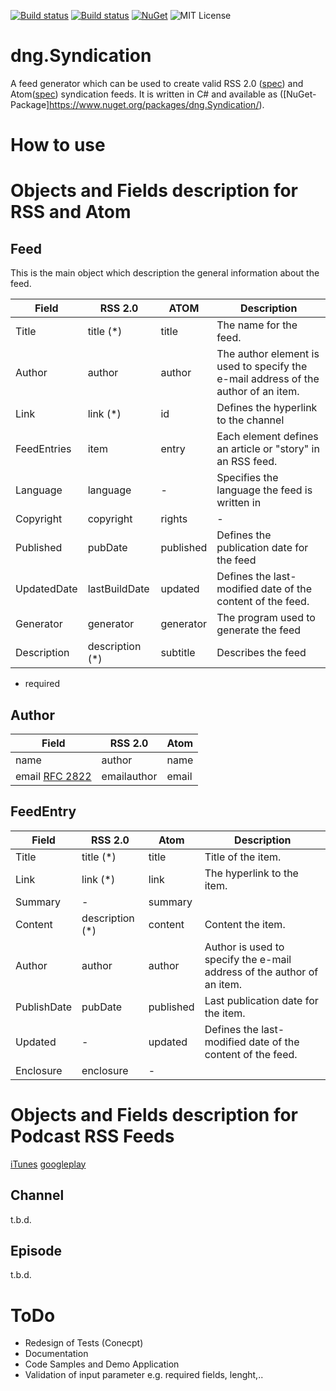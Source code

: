 [![Build status](https://dotnetgeek-online.visualstudio.com/dng.Syndication/_apis/build/status/dng.Syndication-CI)](https://dotnetgeek-online.visualstudio.com/dng.Syndication/_build/latest?definitionId=18)
[![Build status](https://ci.appveyor.com/api/projects/status/80gqbde41fru5wlb/branch/master?svg=true)](https://ci.appveyor.com/project/dotnetgeek/dng-syndication/branch/master)
[![NuGet](https://img.shields.io/nuget/v/dng.Syndication.svg)](https://www.nuget.org/packages/dng.Syndication)
![MIT License](https://img.shields.io/badge/license-MIT-orange.svg)

# dng.Syndication

A feed generator which can be used to create valid RSS 2.0 ([spec](http://cyber.harvard.)) and Atom([spec](https://tools.ietf.org/html/rfc4287)) syndication  feeds. It is written in C# and available as ([NuGet-Package]https://www.nuget.org/packages/dng.Syndication/).


# How to use


# Objects and Fields description for RSS and Atom

## Feed

This is the main object which description the general information about the feed.

| Field  | RSS 2.0 | ATOM  | Description |
|--------|---------|-------|-------------|
| Title | title (*) | title | The name for the feed.|
| Author | author | author | The author element is used to specify the e-mail address of the author of an item. |
| Link | link (*) | id | Defines the hyperlink to the channel |
| FeedEntries | item | entry | Each <item> element defines an article or "story" in an RSS feed. |
| Language | language | - | Specifies the language the feed is written in |
| Copyright | copyright | rights | - |
| Published | pubDate | published | Defines the publication date for the feed |
| UpdatedDate | lastBuildDate | updated |  Defines the last-modified date of the content of the feed. |
| Generator | generator | generator | The program used to generate the feed |
| Description | description (*) | subtitle |  Describes the feed |


* required

## Author

| Field | RSS 2.0 | Atom |
|-------|---------|------|
| name  | author | name |
| email [RFC 2822](http://tools.ietf.org/html/rfc2822) | emailauthor | email |


## FeedEntry

| Field | RSS 2.0 | Atom | Description |
|-------|---------|------|-------------|
| Title | title (*) | title | Title of the item. |
| Link | link (*) | link | The hyperlink to the item. |
| Summary | - | summary |
| Content | description (*) | content | Content the item. |
| Author | author | author | Author is used to specify the e-mail address of the author of an item. |
| PublishDate | pubDate | published | Last publication date for the item. |
| Updated | - | updated | Defines the last-modified date of the content of the feed. |
| Enclosure | enclosure  | - | 

# Objects and Fields description for Podcast RSS Feeds

[iTunes](https://help.apple.com/itc/podcasts_connect/#/itcb54353390)
[googleplay](https://developers.google.com/search/reference/podcast/rss-feed)

## Channel

t.b.d.

## Episode

t.b.d.

# ToDo

* Redesign of Tests (Conecpt)
* Documentation
* Code Samples and Demo Application
* Validation of input parameter e.g. required fields, lenght,..
